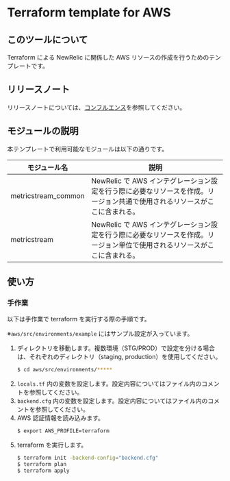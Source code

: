 # Terraform template for AWS

## このツールについて

Terraform による NewRelic に関係した AWS リソースの作成を行うためのテンプレートです。

## リリースノート

リリースノートについては、[コンフルエンス](https://confl.arms.dmm.com/pages/viewpage.action?pageId=1246768485)を参照してください。

## モジュールの説明

本テンプレートで利用可能なモジュールは以下の通りです。

| モジュール名 | 説明 |
| ---- | ---- |
| metricstream_common | NewRelic で AWS インテグレーション設定を行う際に必要なリソースを作成。リージョン共通で使用されるリソースがここに含まれる。 |
| metricstream | NewRelic で AWS インテグレーション設定を行う際に必要なリソースを作成。リージョン単位で使用されるリソースがここに含まれる。 |

## 使い方

### 手作業

以下は手作業で terraform を実行する際の手順です。

※`aws/src/environments/example` にはサンプル設定が入っています。

1. ディレクトリを移動します。複数環境（STG/PROD）で設定を分ける場合は、それぞれのディレクトリ（staging, production）を使用してください。
    ```bash
    $ cd aws/src/environments/*****
    ```
2. `locals.tf` 内の変数を設定します。設定内容についてはファイル内のコメントを参照してください。
3. `backend.cfg` 内の変数を設定します。設定内容についてはファイル内のコメントを参照してください。
4. AWS 認証情報を読み込みます。
    ```bash
    $ export AWS_PROFILE=terraform
    ```
5. terraform を実行します。
    ```bash
    $ terraform init -backend-config="backend.cfg"
    $ terraform plan
    $ terraform apply
    ```
